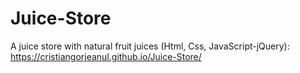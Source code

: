 # Juice-Store
A juice store with natural fruit juices  (Html, Css, JavaScript-jQuery): 
https://cristiangorjeanul.github.io/Juice-Store/
